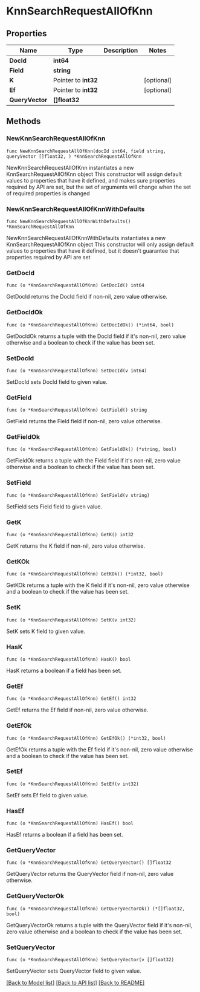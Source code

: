 # KnnSearchRequestAllOfKnn

## Properties

Name | Type | Description | Notes
------------ | ------------- | ------------- | -------------
**DocId** | **int64** |  | 
**Field** | **string** |  | 
**K** | Pointer to **int32** |  | [optional] 
**Ef** | Pointer to **int32** |  | [optional] 
**QueryVector** | **[]float32** |  | 

## Methods

### NewKnnSearchRequestAllOfKnn

`func NewKnnSearchRequestAllOfKnn(docId int64, field string, queryVector []float32, ) *KnnSearchRequestAllOfKnn`

NewKnnSearchRequestAllOfKnn instantiates a new KnnSearchRequestAllOfKnn object
This constructor will assign default values to properties that have it defined,
and makes sure properties required by API are set, but the set of arguments
will change when the set of required properties is changed

### NewKnnSearchRequestAllOfKnnWithDefaults

`func NewKnnSearchRequestAllOfKnnWithDefaults() *KnnSearchRequestAllOfKnn`

NewKnnSearchRequestAllOfKnnWithDefaults instantiates a new KnnSearchRequestAllOfKnn object
This constructor will only assign default values to properties that have it defined,
but it doesn't guarantee that properties required by API are set

### GetDocId

`func (o *KnnSearchRequestAllOfKnn) GetDocId() int64`

GetDocId returns the DocId field if non-nil, zero value otherwise.

### GetDocIdOk

`func (o *KnnSearchRequestAllOfKnn) GetDocIdOk() (*int64, bool)`

GetDocIdOk returns a tuple with the DocId field if it's non-nil, zero value otherwise
and a boolean to check if the value has been set.

### SetDocId

`func (o *KnnSearchRequestAllOfKnn) SetDocId(v int64)`

SetDocId sets DocId field to given value.


### GetField

`func (o *KnnSearchRequestAllOfKnn) GetField() string`

GetField returns the Field field if non-nil, zero value otherwise.

### GetFieldOk

`func (o *KnnSearchRequestAllOfKnn) GetFieldOk() (*string, bool)`

GetFieldOk returns a tuple with the Field field if it's non-nil, zero value otherwise
and a boolean to check if the value has been set.

### SetField

`func (o *KnnSearchRequestAllOfKnn) SetField(v string)`

SetField sets Field field to given value.


### GetK

`func (o *KnnSearchRequestAllOfKnn) GetK() int32`

GetK returns the K field if non-nil, zero value otherwise.

### GetKOk

`func (o *KnnSearchRequestAllOfKnn) GetKOk() (*int32, bool)`

GetKOk returns a tuple with the K field if it's non-nil, zero value otherwise
and a boolean to check if the value has been set.

### SetK

`func (o *KnnSearchRequestAllOfKnn) SetK(v int32)`

SetK sets K field to given value.

### HasK

`func (o *KnnSearchRequestAllOfKnn) HasK() bool`

HasK returns a boolean if a field has been set.

### GetEf

`func (o *KnnSearchRequestAllOfKnn) GetEf() int32`

GetEf returns the Ef field if non-nil, zero value otherwise.

### GetEfOk

`func (o *KnnSearchRequestAllOfKnn) GetEfOk() (*int32, bool)`

GetEfOk returns a tuple with the Ef field if it's non-nil, zero value otherwise
and a boolean to check if the value has been set.

### SetEf

`func (o *KnnSearchRequestAllOfKnn) SetEf(v int32)`

SetEf sets Ef field to given value.

### HasEf

`func (o *KnnSearchRequestAllOfKnn) HasEf() bool`

HasEf returns a boolean if a field has been set.

### GetQueryVector

`func (o *KnnSearchRequestAllOfKnn) GetQueryVector() []float32`

GetQueryVector returns the QueryVector field if non-nil, zero value otherwise.

### GetQueryVectorOk

`func (o *KnnSearchRequestAllOfKnn) GetQueryVectorOk() (*[]float32, bool)`

GetQueryVectorOk returns a tuple with the QueryVector field if it's non-nil, zero value otherwise
and a boolean to check if the value has been set.

### SetQueryVector

`func (o *KnnSearchRequestAllOfKnn) SetQueryVector(v []float32)`

SetQueryVector sets QueryVector field to given value.



[[Back to Model list]](../README.md#documentation-for-models) [[Back to API list]](../README.md#documentation-for-api-endpoints) [[Back to README]](../README.md)


